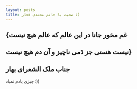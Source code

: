 ```yaml
---
layout: posts
title: صحبت با خانم محمدی فخار :)
---
```


## {غم مخور جانا در این عالم که عالم هیچ نیست
## نیست هستی جز دَمی ناچیز و آن دم هیچ نیست}
## جناب ملک الشعرای بهار

چیزی یادم نمیاد :))